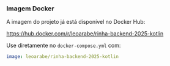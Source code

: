 ### Imagem Docker

A imagem do projeto já está disponível no Docker Hub:

https://hub.docker.com/r/leoarabe/rinha-backend-2025-kotlin

Use diretamente no `docker-compose.yml` com:
```yaml
image: leoarabe/rinha-backend-2025-kotlin
